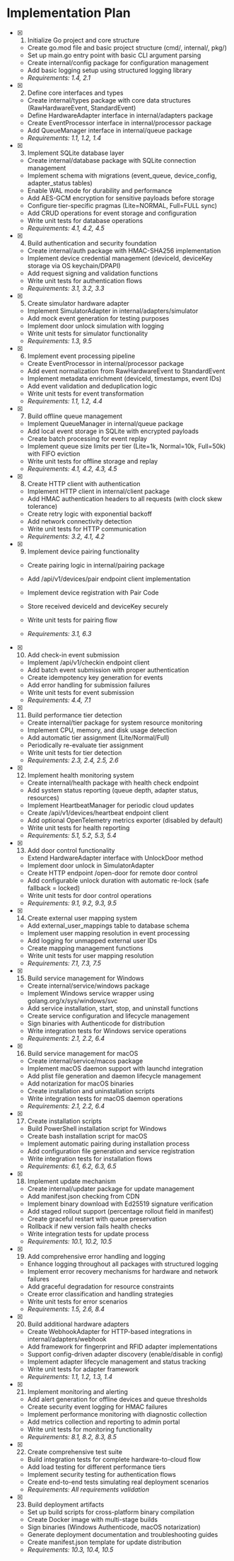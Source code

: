 # Implementation Plan

- [x] 1. Initialize Go project and core structure

  - Create go.mod file and basic project structure (cmd/, internal/, pkg/)
  - Set up main.go entry point with basic CLI argument parsing
  - Create internal/config package for configuration management
  - Add basic logging setup using structured logging library
  - _Requirements: 1.4, 2.1_

- [x] 2. Define core interfaces and types

  - Create internal/types package with core data structures (RawHardwareEvent, StandardEvent)
  - Define HardwareAdapter interface in internal/adapters package
  - Create EventProcessor interface in internal/processor package
  - Add QueueManager interface in internal/queue package
  - _Requirements: 1.1, 1.2, 1.4_

- [x] 3. Implement SQLite database layer

  - Create internal/database package with SQLite connection management
  - Implement schema with migrations (event_queue, device_config, adapter_status tables)
  - Enable WAL mode for durability and performance
  - Add AES-GCM encryption for sensitive payloads before storage
  - Configure tier-specific pragmas (Lite=NORMAL, Full=FULL sync)
  - Add CRUD operations for event storage and configuration
  - Write unit tests for database operations
  - _Requirements: 4.1, 4.2, 4.5_

- [x] 4. Build authentication and security foundation

  - Create internal/auth package with HMAC-SHA256 implementation
  - Implement device credential management (deviceId, deviceKey storage via OS keychain/DPAPI)
  - Add request signing and validation functions
  - Write unit tests for authentication flows
  - _Requirements: 3.1, 3.2, 3.3_

- [x] 5. Create simulator hardware adapter

  - Implement SimulatorAdapter in internal/adapters/simulator
  - Add mock event generation for testing purposes
  - Implement door unlock simulation with logging
  - Write unit tests for simulator functionality
  - _Requirements: 1.3, 9.5_

- [x] 6. Implement event processing pipeline

  - Create EventProcessor in internal/processor package
  - Add event normalization from RawHardwareEvent to StandardEvent
  - Implement metadata enrichment (deviceId, timestamps, event IDs)
  - Add event validation and deduplication logic
  - Write unit tests for event transformation
  - _Requirements: 1.1, 1.2, 4.4_

- [x] 7. Build offline queue management

  - Implement QueueManager in internal/queue package
  - Add local event storage in SQLite with encrypted payloads
  - Create batch processing for event replay
  - Implement queue size limits per tier (Lite=1k, Normal=10k, Full=50k) with FIFO eviction
  - Write unit tests for offline storage and replay
  - _Requirements: 4.1, 4.2, 4.3, 4.5_

- [x] 8. Create HTTP client with authentication

  - Implement HTTP client in internal/client package
  - Add HMAC authentication headers to all requests (with clock skew tolerance)
  - Create retry logic with exponential backoff
  - Add network connectivity detection
  - Write unit tests for HTTP communication
  - _Requirements: 3.2, 4.1, 4.2_

- [x] 9. Implement device pairing functionality

  - Create pairing logic in internal/pairing package
  - Add /api/v1/devices/pair endpoint client implementation
  - Implement device registration with Pair Code
  - Store received deviceId and deviceKey securely
  - Write unit tests for pairing flow

  - _Requirements: 3.1, 6.3_

- [x] 10. Add check-in event submission

  - Implement /api/v1/checkin endpoint client
  - Add batch event submission with proper authentication
  - Create idempotency key generation for events
  - Add error handling for submission failures
  - Write unit tests for event submission
  - _Requirements: 4.4, 7.1_

- [x] 11. Build performance tier detection

  - Create internal/tier package for system resource monitoring
  - Implement CPU, memory, and disk usage detection
  - Add automatic tier assignment (Lite/Normal/Full)
  - Periodically re-evaluate tier assignment
  - Write unit tests for tier detection
  - _Requirements: 2.3, 2.4, 2.5, 2.6_

- [x] 12. Implement health monitoring system

  - Create internal/health package with health check endpoint
  - Add system status reporting (queue depth, adapter status, resources)
  - Implement HeartbeatManager for periodic cloud updates
  - Create /api/v1/devices/heartbeat endpoint client
  - Add optional OpenTelemetry metrics exporter (disabled by default)
  - Write unit tests for health reporting
  - _Requirements: 5.1, 5.2, 5.3, 5.4_

- [x] 13. Add door control functionality

  - Extend HardwareAdapter interface with UnlockDoor method
  - Implement door unlock in SimulatorAdapter
  - Create HTTP endpoint /open-door for remote door control
  - Add configurable unlock duration with automatic re-lock (safe fallback = locked)
  - Write unit tests for door control operations
  - _Requirements: 9.1, 9.2, 9.3, 9.5_

- [x] 14. Create external user mapping system

  - Add external_user_mappings table to database schema
  - Implement user mapping resolution in event processing
  - Add logging for unmapped external user IDs
  - Create mapping management functions
  - Write unit tests for user mapping resolution
  - _Requirements: 7.1, 7.3, 7.5_

- [x] 15. Build service management for Windows

  - Create internal/service/windows package
  - Implement Windows service wrapper using golang.org/x/sys/windows/svc
  - Add service installation, start, stop, and uninstall functions
  - Create service configuration and lifecycle management
  - Sign binaries with Authenticode for distribution
  - Write integration tests for Windows service operations
  - _Requirements: 2.1, 2.2, 6.4_

- [x] 16. Build service management for macOS

  - Create internal/service/macos package
  - Implement macOS daemon support with launchd integration
  - Add plist file generation and daemon lifecycle management
  - Add notarization for macOS binaries
  - Create installation and uninstallation scripts
  - Write integration tests for macOS daemon operations
  - _Requirements: 2.1, 2.2, 6.4_

- [x] 17. Create installation scripts

  - Build PowerShell installation script for Windows
  - Create bash installation script for macOS
  - Implement automatic pairing during installation process
  - Add configuration file generation and service registration
  - Write integration tests for installation flows
  - _Requirements: 6.1, 6.2, 6.3, 6.5_

- [x] 18. Implement update mechanism

  - Create internal/updater package for update management
  - Add manifest.json checking from CDN
  - Implement binary download with Ed25519 signature verification
  - Add staged rollout support (percentage rollout field in manifest)
  - Create graceful restart with queue preservation
  - Rollback if new version fails health checks
  - Write integration tests for update process
  - _Requirements: 10.1, 10.2, 10.5_

- [x] 19. Add comprehensive error handling and logging

  - Enhance logging throughout all packages with structured logging
  - Implement error recovery mechanisms for hardware and network failures
  - Add graceful degradation for resource constraints
  - Create error classification and handling strategies
  - Write unit tests for error scenarios
  - _Requirements: 1.5, 2.6, 8.4_

- [x] 20. Build additional hardware adapters

  - Create WebhookAdapter for HTTP-based integrations in internal/adapters/webhook
  - Add framework for fingerprint and RFID adapter implementations
  - Support config-driven adapter discovery (enable/disable in config)
  - Implement adapter lifecycle management and status tracking
  - Write unit tests for adapter framework
  - _Requirements: 1.1, 1.2, 1.3, 1.4_

- [x] 21. Implement monitoring and alerting

  - Add alert generation for offline devices and queue thresholds
  - Create security event logging for HMAC failures
  - Implement performance monitoring with diagnostic collection
  - Add metrics collection and reporting to admin portal
  - Write unit tests for monitoring functionality
  - _Requirements: 8.1, 8.2, 8.3, 8.5_

- [x] 22. Create comprehensive test suite

  - Build integration tests for complete hardware-to-cloud flow
  - Add load testing for different performance tiers
  - Implement security testing for authentication flows
  - Create end-to-end tests simulating real deployment scenarios
  - _Requirements: All requirements validation_

- [x] 23. Build deployment artifacts

  - Set up build scripts for cross-platform binary compilation
  - Create Docker image with multi-stage builds
  - Sign binaries (Windows Authenticode, macOS notarization)
  - Generate deployment documentation and troubleshooting guides
  - Create manifest.json template for update distribution
  - _Requirements: 10.3, 10.4, 10.5_
